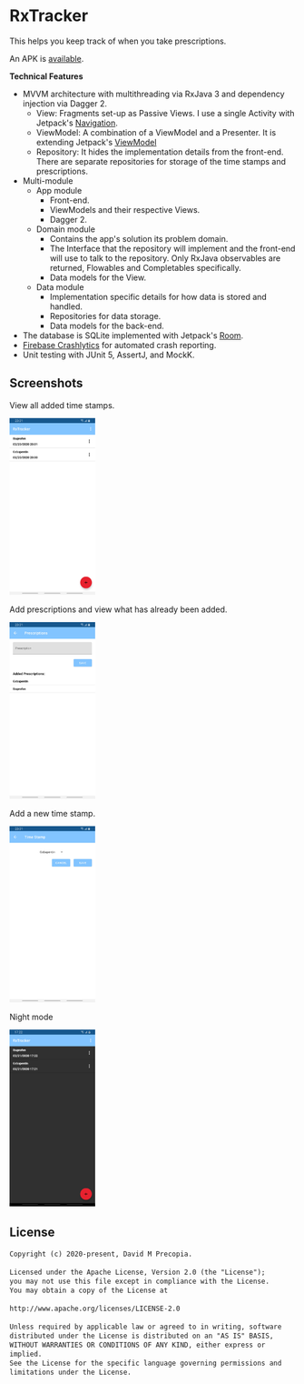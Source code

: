 # RxTracker

This helps you keep track of when you take prescriptions.

An APK is [available](https://github.com/DavidPrecopia/RxTracker/releases/download/v1.4/rxtracker-v1.4.apk).

**Technical Features**

- MVVM architecture with multithreading via RxJava 3 and dependency injection via Dagger 2.
  - View: Fragments set-up as Passive Views. I use a single Activity with Jetpack's [Navigation](https://developer.android.com/guide/navigation).
  - ViewModel: A combination of a ViewModel and a Presenter. It is extending Jetpack's [ViewModel](https://developer.android.com/topic/libraries/architecture/viewmodel)
  - Repository: It hides the implementation details from the front-end. There are separate repositories for storage of the time stamps and prescriptions.
- Multi-module
  - App module
    - Front-end.
    - ViewModels and their respective Views.
    - Dagger 2.
  - Domain module
    - Contains the app's solution its problem domain.
    - The Interface that the repository will implement and the front-end will use to talk to the repository. Only RxJava observables are returned, Flowables and Completables specifically.
    - Data models for the View.
  - Data module
    - Implementation specific details for how data is stored and handled.
    - Repositories for data storage.
    - Data models for the back-end.
- The database is SQLite implemented with Jetpack's [Room](https://developer.android.com/topic/libraries/architecture/room).
- [Firebase Crashlytics](https://firebase.google.com/docs/crashlytics/) for automated crash reporting.
- Unit testing with JUnit 5, AssertJ, and MockK.

## Screenshots

View all added time stamps.

<img src="screenshots/time_stamp_view.jpg" width=30% />

Add prescriptions and view what has already been added.

<img src="screenshots/add_prescription_view.jpg" width=30% />

Add a new time stamp.

<img src="screenshots/add_time_stamp_view.jpg" width=30% />

Night mode

<img src="screenshots/night_mode.jpg" width=30% />

## License

    Copyright (c) 2020-present, David M Precopia.

    Licensed under the Apache License, Version 2.0 (the "License");
    you may not use this file except in compliance with the License.
    You may obtain a copy of the License at

    http://www.apache.org/licenses/LICENSE-2.0

    Unless required by applicable law or agreed to in writing, software
    distributed under the License is distributed on an "AS IS" BASIS,
    WITHOUT WARRANTIES OR CONDITIONS OF ANY KIND, either express or implied.
    See the License for the specific language governing permissions and
    limitations under the License.
